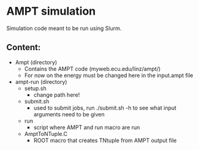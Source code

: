 # AMPT simulation

Simulation code meant to be run using Slurm.

## Content:
* Ampt (directory)
    * Contains the AMPT code (myweb.ecu.edu/linz/ampt/)
    * For now on the energy must be changed here in the input.ampt file
* ampt-run (directory)
    * setup.sh
        * change path here!
    * submit.sh
        * used to submit jobs, run ./submit.sh -h to see what input arguments need to be given
    * run
        * script where AMPT and run macro are run
    * AmptToNTuple.C
        * ROOT macro that creates TNtuple from AMPT output file
